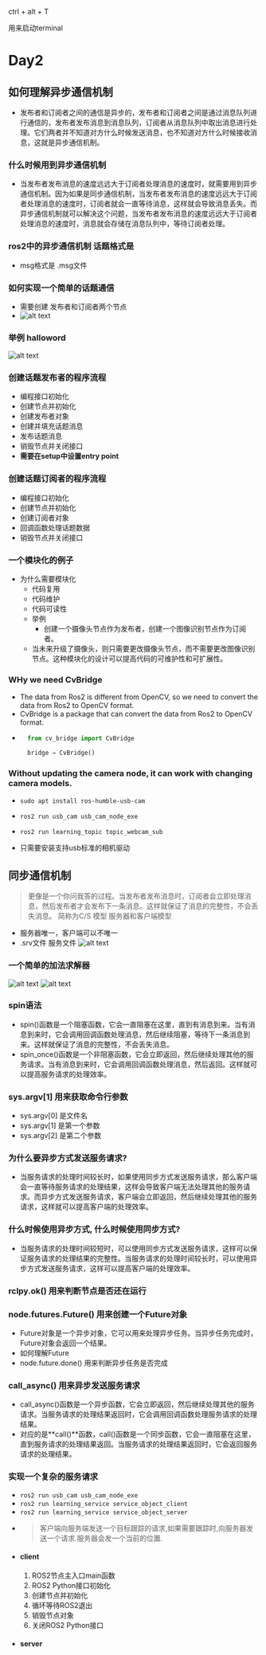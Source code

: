 ctrl + alt + T 

用来启动terminal

# Day2
## 如何理解异步通信机制
- 发布者和订阅者之间的通信是异步的，发布者和订阅者之间是通过消息队列进行通信的，发布者发布消息到消息队列，订阅者从消息队列中取出消息进行处理。它们两者并不知道对方什么时候发送消息，也不知道对方什么时候接收消息，这就是异步通信机制。

### 什么时候用到异步通信机制
- 当发布者发布消息的速度远远大于订阅者处理消息的速度时，就需要用到异步通信机制。因为如果是同步通信机制，当发布者发布消息的速度远远大于订阅者处理消息的速度时，订阅者就会一直等待消息，这样就会导致消息丢失。而异步通信机制就可以解决这个问题，当发布者发布消息的速度远远大于订阅者处理消息的速度时，消息就会存储在消息队列中，等待订阅者处理。

### ros2中的异步通信机制 话题格式是 
- msg格式是 .msg文件

### 如何实现一个简单的话题通信
- 需要创建 发布者和订阅者两个节点
- ![alt text](image.png)
  
### 举例 halloword 
![alt text](image-1.png)

### 创建话题发布者的程序流程
- 编程接口初始化
- 创建节点并初始化
- 创建发布者对象
- 创建并填充话题消息
- 发布话题消息
- 销毁节点并关闭接口
- **需要在setup中设置entry point**

### 创建话题订阅者的程序流程
- 编程接口初始化
- 创建节点并初始化
- 创建订阅者对象
- 回调函数处理话题数据 
- 销毁节点并关闭接口

### 一个模块化的例子
- 为什么需要模块化
  - 代码复用
  - 代码维护
  - 代码可读性
  - 举例
    - 创建一个摄像头节点作为发布者，创建一个图像识别节点作为订阅者。
  - 当未来升级了摄像头，则只需要更改摄像头节点，而不需要更改图像识别节点。这种模块化的设计可以提高代码的可维护性和可扩展性。

### WHy we need CvBridge
- The data from Ros2 is different from OpenCV, so we need to convert the data from Ros2 to OpenCV format.
- CvBridge is a package that can convert the data from Ros2 to OpenCV format. 
- ```python
    from cv_bridge import CvBridge

    bridge = CvBridge()
    ```


### Without updating the camera node, it can work with changing camera models.
- ``` sudo apt install ros-humble-usb-cam ```
- ``` ros2 run usb_cam usb_cam_node_exe ```
- ``` ros2 run learning_topic topic_webcam_sub ```   

- 只需要安装支持usb标准的相机驱动

## 同步通信机制
> 更像是一个你问我答的过程。当发布者发布消息时，订阅者会立即处理消息，然后发布者才会发布下一条消息。这样就保证了消息的完整性，不会丢失消息。
> 简称为C/S 模型 服务器和客户端模型

- 服务器唯一，客户端可以不唯一
- .srv文件 服务文件
![alt text](image-2.png)


### 一个简单的加法求解器
![alt text](image-3.png)
![alt text](image-5.png)

### spin语法
- spin()函数是一个阻塞函数，它会一直阻塞在这里，直到有消息到来。当有消息到来时，它会调用回调函数处理消息，然后继续阻塞，等待下一条消息到来。这样就保证了消息的完整性，不会丢失消息。
- spin_once()函数是一个非阻塞函数，它会立即返回，然后继续处理其他的服务请求。当有消息到来时，它会调用回调函数处理消息，然后返回。这样就可以提高服务请求的处理效率。

### sys.argv[1] 用来获取命令行参数
- sys.argv[0] 是文件名
- sys.argv[1] 是第一个参数
- sys.argv[2] 是第二个参数
  

### 为什么要异步方式发送服务请求?
- 当服务请求的处理时间较长时，如果使用同步方式发送服务请求，那么客户端会一直等待服务请求的处理结果，这样会导致客户端无法处理其他的服务请求。而异步方式发送服务请求，客户端会立即返回，然后继续处理其他的服务请求，这样就可以提高客户端的处理效率。

### 什么时候使用异步方式, 什么时候使用同步方式?
- 当服务请求的处理时间较短时，可以使用同步方式发送服务请求，这样可以保证服务请求的处理结果的完整性。当服务请求的处理时间较长时，可以使用异步方式发送服务请求，这样可以提高客户端的处理效率。

### rclpy.ok() 用来判断节点是否还在运行

### node.futures.Future() 用来创建一个Future对象
- Future对象是一个异步对象，它可以用来处理异步任务。当异步任务完成时，Future对象会返回一个结果。
- 如何理解Future
- node.future.done() 用来判断异步任务是否完成

### call_async() 用来异步发送服务请求
- call_async()函数是一个异步函数，它会立即返回，然后继续处理其他的服务请求。当服务请求的处理结果返回时，它会调用回调函数处理服务请求的处理结果。
- 对应的是**call()**函数，call()函数是一个同步函数，它会一直阻塞在这里，直到服务请求的处理结果返回。当服务请求的处理结果返回时，它会返回服务请求的处理结果。


### 实现一个复杂的服务请求
- ```ros2 run usb_cam usb_cam_node_exe```
- ```ros2 run learning_service service_object_client```
- ```ros2 run learning_service service_object_server```
- > 客户端向服务端发送一个目标跟踪的请求,如果需要跟踪时,向服务器发送一个请求.服务器会发一个当前的位置.
- #### client
  1. ROS2节点主入口main函数
  2. ROS2 Python接口初始化
  3. 创建节点并初始化
  4. 循环等待ROS2退出
  5. 销毁节点对象
  6. 关闭ROS2 Python接口
- #### server